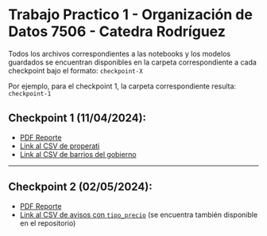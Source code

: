 # Trabajo Practico 1 - Organización de Datos 7506 - Catedra Rodríguez
Todos los archivos correspondientes a las notebooks y los modelos guardados se encuentran disponibles en la carpeta correspondiente a cada checkpoint bajo el formato:
`
checkpoint-X
`

Por ejemplo, para el checkpoint 1, la carpeta correspondiente resulta:
`
checkpoint-1
`

## Checkpoint 1 (11/04/2024):
- [PDF Reporte](https://drive.google.com/file/d/1p7WD5JNC_S74T8udwd4xZdzWZUduFFf9/view?usp=sharing)
- [Link al CSV de properati](https://drive.usercontent.google.com/download?id=1FnqM4GcZ-2O8QOHA3F2UpjKPxhmoPhgv)
- [Link al CSV de barrios del gobierno](https://cdn.buenosaires.gob.ar/datosabiertos/datasets/ministerio-de-educacion/barrios/barrios.geojson)

---
## Checkpoint 2 (02/05/2024):
- [PDF Reporte]()
- [Link al CSV de avisos con `tipo_precio`](https://drive.usercontent.google.com/u/1/uc?id=1Aib-aBN7wcI3EuPTX-Kd7VyZVwffB_sQ&export=download) (se encuentra también disponible en el repositorio)
